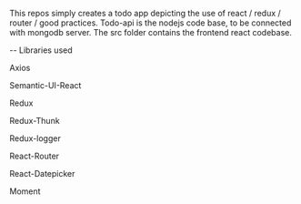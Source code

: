 This repos simply creates a todo app depicting the use of react / redux / router / good practices.
Todo-api is the nodejs code base, to be connected with mongodb server.
The src folder contains the frontend react codebase.

-- Libraries used

Axios

Semantic-UI-React

Redux

Redux-Thunk

Redux-logger

React-Router

React-Datepicker

Moment
